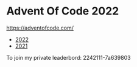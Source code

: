 # Advent Of Code 2022
https://adventofcode.com/

- [2022](2022/)
- [2021](2021/)

To join my private leaderbord:
2242111-7a639803
